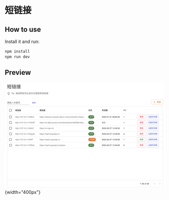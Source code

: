 # 短链接

## How to use

Install it and run:

```bash
npm install
npm run dev
```

## Preview

![Preview](./preview.png){width="400px"}
